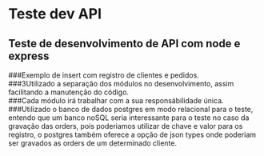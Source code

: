 # Teste dev API
## Teste de desenvolvimento de API com node e express

###Exemplo de insert com registro de clientes e pedidos.<br />
###3Utilizado a separação dos módulos no desenvolvimento, assim facilitando a manutenção do código.<br />
###Cada módulo irá trabalhar com a sua responsábilidade única.<br />
###Utilizado o banco de dados postgres em modo relacional para o teste, entendo que um banco noSQL seria interessante para o teste no caso da gravação das orders, pois poderiamos utilizar de chave e valor para os registro, o postgres também oferece a opção de json types onde poderiam ser gravados as orders de um determinado cliente.  

